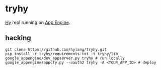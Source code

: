 tryhy
=====

[Hy](http://hylang.org) repl running on [App Engine](https://developers.google.com/appengine/).

## hacking
```
git clone https://github.com/hylang/tryhy.git
pip install -r tryhy/requirements.txt -t tryhy/lib
google_appengine/dev_appserver.py tryhy # run locally
google_appengine/appcfy.py --oauth2 tryhy -A <YOUR_APP_ID> # deploy
```
